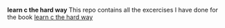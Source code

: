 **learn c the hard way**
This repo contains all the excercises I have done for the book [learn c the hard way](https://learncodethehardway.org/)
